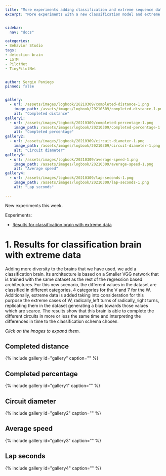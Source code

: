 ```yaml
---
title: "More experiments adding classification and extreme sequence data for LSTM models"
excerpt: "More experiments with a new classification model and extreme data for the LSTM based models"


sidebar:
  nav: "docs"

categories:
- Behavior Studio
tags:
- detection brain
- LSTM
- PilotNet
- TinyPilotNet


author: Sergio Paniego
pinned: false


gallery:
  - url: /assets/images/logbook/20210309/completed-distance-1.png
    image_path: /assets/images/logbook/20210309/completed-distance-1.png
    alt: "Completed distance"
gallery1:
  - url: /assets/images/logbook/20210309/completed-percentage-1.png
    image_path: /assets/images/logbook/20210309/completed-percentage-1.png
    alt: "Completed percentage"
gallery2:
  - url: /assets/images/logbook/20210309/circuit-diameter-1.png
    image_path: /assets/images/logbook/20210309/circuit-diameter-1.png
    alt: "Circuit diameter"
gallery3:
  - url: /assets/images/logbook/20210309/average-speed-1.png
    image_path: /assets/images/logbook/20210309/average-speed-1.png
    alt: "Average speed"
gallery4:
  - url: /assets/images/logbook/20210309/lap-seconds-1.png
    image_path: /assets/images/logbook/20210309/lap-seconds-1.png
    alt: "Lap seconds"

---
```


New experiments this week.

Experiments:
* [Results for classification brain with extreme data](#experiment-1)


<a name="experiment-1"></a>
# 1. Results for classification brain with extreme data

Adding more diversity to the brains that we have used, we add a classification brain. Its architecture is based on a Smaller 
VGG network that is trained with the same dataset as the rest of the regression based architectures. For this new scenario, the different 
values in the dataset are classified in different categories. 4 categories for the V and 7 for the W. Additionally, extreme data is added taking 
into consideration for this purpose the extreme cases of W, radically_left turns of radically_right turns, replicating them in the dataset generating 
a bias towards those values which are scarce. The results show that this brain is able to complete the different circuits in more or less the same
time and interpreting the differences in time to the classification schema chosen. 



*Click on the images to expand them.*

## Completed distance

{% include gallery id="gallery" caption="" %}

## Completed percentage
{% include gallery id="gallery1" caption="" %}

## Circuit diameter
{% include gallery id="gallery2" caption="" %}

## Average speed
{% include gallery id="gallery3" caption="" %}

## Lap seconds
{% include gallery id="gallery4" caption="" %}




